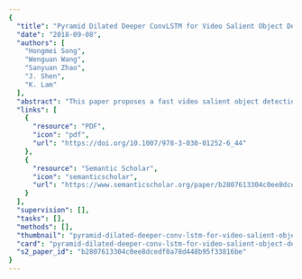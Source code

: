 ```yaml
---
{
  "title": "Pyramid Dilated Deeper ConvLSTM for Video Salient Object Detection",
  "date": "2018-09-08",
  "authors": [
    "Hongmei Song",
    "Wenguan Wang",
    "Sanyuan Zhao",
    "J. Shen",
    "K. Lam"
  ],
  "abstract": "This paper proposes a fast video salient object detection model, based on a novel recurrent network architecture, named Pyramid Dilated Bidirectional ConvLSTM (PDB-ConvLSTM). A Pyramid Dilated Convolution (PDC) module is first designed for simultaneously extracting spatial features at multiple scales. These spatial features are then concatenated and fed into an extended Deeper Bidirectional ConvLSTM (DB-ConvLSTM) to learn spatiotemporal information. Forward and backward ConvLSTM units are placed in two layers and connected in a cascaded way, encouraging information flow between the bi-directional streams and leading to deeper feature extraction. We further augment DB-ConvLSTM with a PDC-like structure, by adopting several dilated DB-ConvLSTMs to extract multi-scale spatiotemporal information. Extensive experimental results show that our method outperforms previous video saliency models in a large margin, with a real-time speed of 20 fps on a single GPU. With unsupervised video object segmentation as an example application, the proposed model (with a CRF-based post-process) achieves state-of-the-art results on two popular benchmarks, well demonstrating its superior performance and high applicability.",
  "links": [
    {
      "resource": "PDF",
      "icon": "pdf",
      "url": "https://doi.org/10.1007/978-3-030-01252-6_44"
    },
    {
      "resource": "Semantic Scholar",
      "icon": "semanticscholar",
      "url": "https://www.semanticscholar.org/paper/b2807613304c0ee8dcedf0a78d448b95f33816be"
    }
  ],
  "supervision": [],
  "tasks": [],
  "methods": [],
  "thumbnail": "pyramid-dilated-deeper-conv-lstm-for-video-salient-object-detection-thumb.jpg",
  "card": "pyramid-dilated-deeper-conv-lstm-for-video-salient-object-detection-card.jpg",
  "s2_paper_id": "b2807613304c0ee8dcedf0a78d448b95f33816be"
}
---
```


